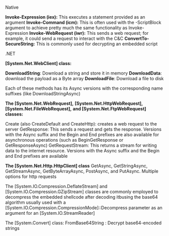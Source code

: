 Native

**Invoke-Expression (iex):** This executes a statement provided as
an argument
**Invoke-Command (icm):** This is often used with the -ScriptBlock argument to achieve pretty much the same
functionality as Invoke-Expression
**Invoke-WebRequest (iwr):** This sends a web request; for example, it could send a request to interact with the C&C
**ConvertTo-SecureString:** This is commonly used for decrypting an embedded script

.NET

**\[System.Net.WebClient\] class:** 

**DownloadString**: Download a string and store it in memory
**DownloadData**: download the payload as a Byte array
**DownloadFile**: Download a file to disk

Each of these methods has its Async versions with the corresponding name suffixes (like DownloadStringAsync)

**The \[System.Net.WebRequest\],**
**\[System.Net.HttpWebRequest\],**
**\[System.Net.FileWebRequest\],**
**and \[System.Net.FtpWebRequest\] classes:**

Create (also CreateDefault and CreateHttp): creates a web request to the server
GetResponse: This sends a request and gets the response. Versions with the Async suffix and the Begin and
End prefixes are also available for asynchronous operations (such as BeginGetResponse or GetResponseAsync)
GetRequestStream: This returns a stream for writing data to the internet resource. Versions with the Async suffix and the Begin and End prefixes are available

**The \[System.Net.Http.HttpClient\] class**
GetAsync, GetStringAsync, GetStreamAsync, GetByteArrayAsync, PostAsync, and PutAsync. Multiple options for http requests

The \[System.IO.Compression.DeflateStream\] and
\[System.IO.Compression.GZipStream\] classes are commonly
employed to decompress the embedded shellcode after decoding itbusing the base64 algorithm
usually used with a
\[System.IO.Compression.CompressionMode\]::Decompress parameter as an argument for an \[System.IO.StreamReader\]

The \[System.Convert\] class:
FromBase64String : Decrypt base64-encoded
strings

